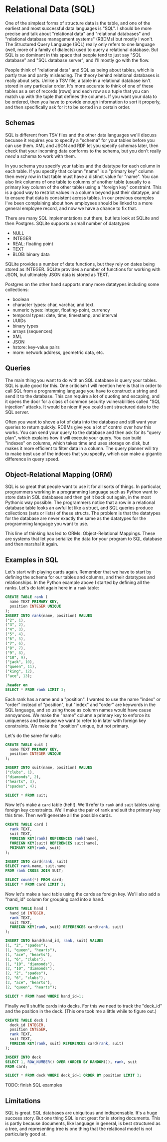 # Relational Data (SQL)

One of the simplest forms of structure data is the table,
and one of the earliest and most successful data languages is "SQL".
I should be more precise and talk about "relational data"
and "relational databases" and "relational database management systems" (RBDMs)
but mostly I won't.
The Structured Query Language (SQL)
really only refers to one language
(well, more of a family of dialects)
used to query a relational database.
But SQL is so dominant in this space
that people tend to just say "SQL database" and "SQL database server",
and I'll mostly go with the flow.

People think of "relational data" and SQL as being about tables,
which is partly true and partly misleading.
The theory behind relational databases is really about sets.
Unlike a TSV file,
a table in a relational database isn't stored in any particular order.
It's more accurate to think of one of these tables as a set of records (rows)
and each row as a tuple that you can match up
with the tuple that defines the columns.
If you want your data to be ordered,
then you have to provide enough information to sort it properly,
and then specifically ask for it to be sorted in a certain order.

## Schemas

SQL is different from TSV files and the other data languages we'll discuss
becuase it requires you to specify a "schema" for your tables
before you can use them.
XML and JSON and RDF let you specify schemas later,
then check that your incoming data conforms to the schema,
but you don't really *need* a schema to work with them.

In you schema you specify your tables
and the datatype for each column in each table.
If you specify that column "name" is a "primary key" column
then every row in that table must have a distinct value for "name".
You can also link columns of one table to columns of another table
(usually to a primary key column of the other table)
using a "foreign key" constraint.
This is a good way to restrict values in a column
beyond just their datatype,
and to ensure that data is consistent across tables.
In our previous examples I've been complaining
about how employees should be linked to a more general employee record,
and now we have a chance to fix that.

There are many SQL implementations out there,
but lets look at SQLite and then Postgres.
SQLite supports a small number of datatypes:

- NULL
- INTEGER
- REAL: floating point
- TEXT
- BLOB: binary data

SQLite provides a number of date functions,
but they rely on dates being stored as INTEGER.
SQLite provides a number of functions for working with JSON,
but ultimately JSON data is stored as TEXT.

Postgres on the other hand supports many more datatypes
including some collections:

- boolean
- character types: char, varchar, and text.
- numeric types: integer, floating-point, currency
- temporal types: date, time, timestamp, and interval
- UUIDs
- binary types
- arrays (sequences)
- XML
- JSON
- hstore: key-value pairs
- more: network address, geometric data, etc.

## Queries

The main thing you want to do with an SQL database
is query your tables.
SQL is quite good for this.
One criticism I will mention here
is that in order to call SQL from a programming language
you have to construct a string and send it to the database.
This can require a lot of quoting and escaping,
and it opens the door for a class of common security vulnerabilities
called "SQL injection" attacks.
It would be nicer if you could sent structured data to the SQL server.

Often you want to shove a lot of data into the database
and still want your queries to return quickly.
RDBMs give you a lot of control over how this works.
You can send your query to the database and then ask for its "query plan",
which explains how it will execute your query.
You can build "indexes" on columns,
which takes time and uses storage on disk,
but makes it more efficient to filter data in a column.
The query planner will try to make best use of the indexes that you specify,
which can make a gigantic difference in query speed.

## Object-Relational Mapping (ORM)

SQL is so great that people want to use it for all sorts of things.
In particular, programmers working in a programming language such as Python
want to store data in SQL databases and then get it back out again,
in the most Pythonic way possible.
The programmers notice that a row in a relational database table
looks an awful lot like a struct,
and SQL queries produce collections (sets or lists) of these structs.
The problem is that the datatypes for the database
are never exactly the same
as the datatypes for the programming language you want to use.

This line of thinking has led to ORMs: Object-Relational Mappings.
These are systems that let you serialize the data for your program to SQL database
and then marshal it again.

## Examples in SQL

Let's start with playing cards again.
Remember that we have to start by defining the schema
for our tables and columns,
and their datatypes and relationships.
In the Python example above I started by defining all the ranks.
Let's do taht again here in a `rank` table:

```sql
CREATE TABLE rank (
  name TEXT PRIMARY KEY,
  position INTEGER UNIQUE
);
INSERT INTO rank(name, position) VALUES
("2", 1),
("3", 2),
("4", 3),
("5", 4),
("6", 5),
("7", 6),
("8", 7),
("9", 8),
("10", 9),
("jack", 10),
("queen", 11),
("king", 12),
("ace", 13);

.header on
SELECT * FROM rank LIMIT 3;
```

Each rank has a name and a "position".
I wanted to use the name "index" or "order" instead of "position",
but "index" and "order" are keywords in the SQL language,
and so using those as column names would have cause annoyances.
We make the "name" column a primary key
to enforce its uniqueness
and because we want to refer to in later with foreign key constraints.
We make the "position" unique, but not primary.

Let's do the same for suits:

```sql
CREATE TABLE suit (
  name TEXT PRIMARY KEY,
  position INTEGER UNIQUE
);

INSERT INTO suit(name, position) VALUES
("clubs", 1),
("diamonds", 2),
("hearts", 3),
("spades", 4);

SELECT * FROM suit;
```

Now let's make a `card` table (heh!).
We'll refer to `rank` and `suit` tables using foreign key constraints.
We'll make the pair of rank and suit the primary key this time.
Then we'll generate all the possible cards.

```sql
CREATE TABLE card (
  rank TEXT,
  suit TEXT,
  FOREIGN KEY(rank) REFERENCES rank(name),
  FOREIGN KEY(suit) REFERENCES suit(name),
  PRIMARY KEY(rank, suit)
);

INSERT INTO card(rank, suit)
SELECT rank.name, suit.name
FROM rank CROSS JOIN SUIT;

SELECT count(*) FROM card;
SELECT * FROM card LIMIT 3;
```

Now let's make a `hand` table using the cards as foreign key.
We'll also add a "hand_id" column for grouping card into a hand.

```sql
CREATE TABLE hand (
  hand_id INTEGER,
  rank TEXT,
  suit TEXT,
  FOREIGN KEY(rank, suit) REFERENCES card(rank, suit) 
);

INSERT INTO hand(hand_id, rank, suit) VALUES
(1, "2", "spades"),
(1, "queen", "hearts"),
(1, "ace", "hearts"),
(1, "6", "clubs"),
(1, "10", "diamonds"),
(2, "10", "diamonds"),
(2, "2", "spades"),
(2, "6", "clubs"),
(2, "ace", "hearts"),
(2, "queen", "hearts");

SELECT * FROM hand WHERE hand_id=1;
```

Finally we'll shuffle cards into decks.
For this we need to track the "deck_id"
and the position in the deck.
(This one took me a little while to figure out.)

```sql
CREATE TABLE deck (
  deck_id INTEGER,
  position INTEGER,
  rank TEXT,
  suit TEXT,
  FOREIGN KEY(rank, suit) REFERENCES card(rank, suit) 
);

INSERT INTO deck
SELECT 1, ROW_NUMBER() OVER (ORDER BY RANDOM()), rank, suit
FROM card;

SELECT * FROM deck WHERE deck_id=1 ORDER BY position LIMIT 3;
```

TODO: finish SQL examples

## Limitations

SQL is great.
SQL databases are ubiquitous and indispensable.
It's a huge success story.
But one thing SQL is not great for is storing documents.
This is partly because documents,
like language in general,
is best structured as a tree,
and representing tree is one thing that the relational model
is not particularly good at.

